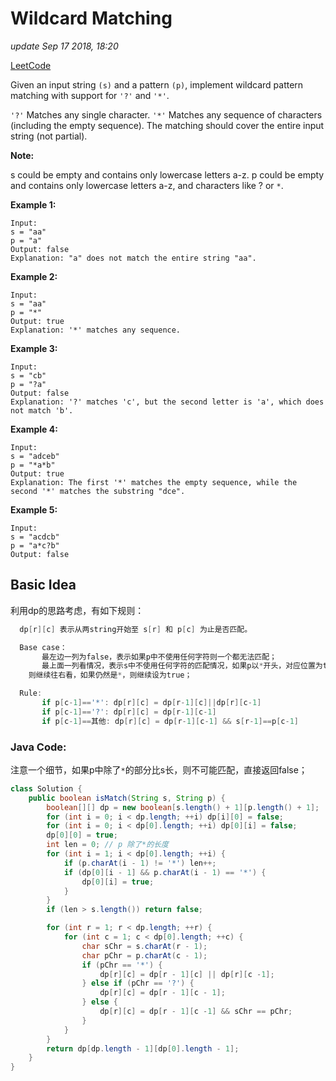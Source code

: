 # Wildcard Matching

_update Sep 17 2018, 18:20_

[LeetCode](https://leetcode.com/problems/wildcard-matching/description/)

Given an input string `(s)` and a pattern `(p)`, implement wildcard pattern matching with support for `'?'` and `'*'`.

`'?'` Matches any single character. `'*'` Matches any sequence of characters \(including the empty sequence\). The matching should cover the entire input string \(not partial\).

**Note:**

s could be empty and contains only lowercase letters a-z. p could be empty and contains only lowercase letters a-z, and characters like ? or `*`.

**Example 1:**

```text
Input:
s = "aa"
p = "a"
Output: false
Explanation: "a" does not match the entire string "aa".
```

**Example 2:**

```text
Input:
s = "aa"
p = "*"
Output: true
Explanation: '*' matches any sequence.
```

**Example 3:**

```text
Input:
s = "cb"
p = "?a"
Output: false
Explanation: '?' matches 'c', but the second letter is 'a', which does not match 'b'.
```

**Example 4:**

```text
Input:
s = "adceb"
p = "*a*b"
Output: true
Explanation: The first '*' matches the empty sequence, while the second '*' matches the substring "dce".
```

**Example 5:**

```text
Input:
s = "acdcb"
p = "a*c?b"
Output: false
```

## Basic Idea

利用dp的思路考虑，有如下规则：

```c
  dp[r][c] 表示从两string开始至 s[r] 和 p[c] 为止是否匹配。

  Base case：
       最左边一列为false，表示如果p中不使用任何字符则一个都无法匹配；
       最上面一列看情况，表示s中不使用任何字符的匹配情况，如果p以*开头，对应位置为true，
    则继续往右看，如果仍然是*，则继续设为true；

  Rule:
       if p[c-1]=='*': dp[r][c] = dp[r-1][c]||dp[r][c-1]
       if p[c-1]=='?': dp[r][c] = dp[r-1][c-1]
       if p[c-1]==其他: dp[r][c] = dp[r-1][c-1] && s[r-1]==p[c-1]
```

### Java Code:

注意一个细节，如果p中除了`*`的部分比s长，则不可能匹配，直接返回false；

```java
class Solution {
    public boolean isMatch(String s, String p) {
        boolean[][] dp = new boolean[s.length() + 1][p.length() + 1];
        for (int i = 0; i < dp.length; ++i) dp[i][0] = false;
        for (int i = 0; i < dp[0].length; ++i) dp[0][i] = false;
        dp[0][0] = true;
        int len = 0; // p 除了*的长度
        for (int i = 1; i < dp[0].length; ++i) {
            if (p.charAt(i - 1) != '*') len++;
            if (dp[0][i - 1] && p.charAt(i - 1) == '*') {
                dp[0][i] = true;
            }
        }
        if (len > s.length()) return false;

        for (int r = 1; r < dp.length; ++r) {
            for (int c = 1; c < dp[0].length; ++c) {
                char sChr = s.charAt(r - 1);
                char pChr = p.charAt(c - 1);
                if (pChr == '*') {
                    dp[r][c] = dp[r - 1][c] || dp[r][c -1];
                } else if (pChr == '?') {
                    dp[r][c] = dp[r - 1][c - 1];
                } else {
                    dp[r][c] = dp[r - 1][c -1] && sChr == pChr;
                }
            }
        }
        return dp[dp.length - 1][dp[0].length - 1];
    }
}
```

